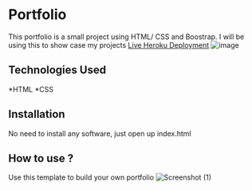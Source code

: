 # Portfolio
This portfolio is a small project using HTML/ CSS and Boostrap. I will be using this to show case my projects
[Live Heroku Deployment](#link)
![image]()
## Technologies Used
*HTML
*CSS
## Installation
No need to install any software, just open up index.html
## How to use ?
Use this template to build your own portfolio
![Screenshot (1)](https://user-images.githubusercontent.com/111943349/195516736-3b4fd646-69aa-4f0f-94d1-acf43d44503c.png)
